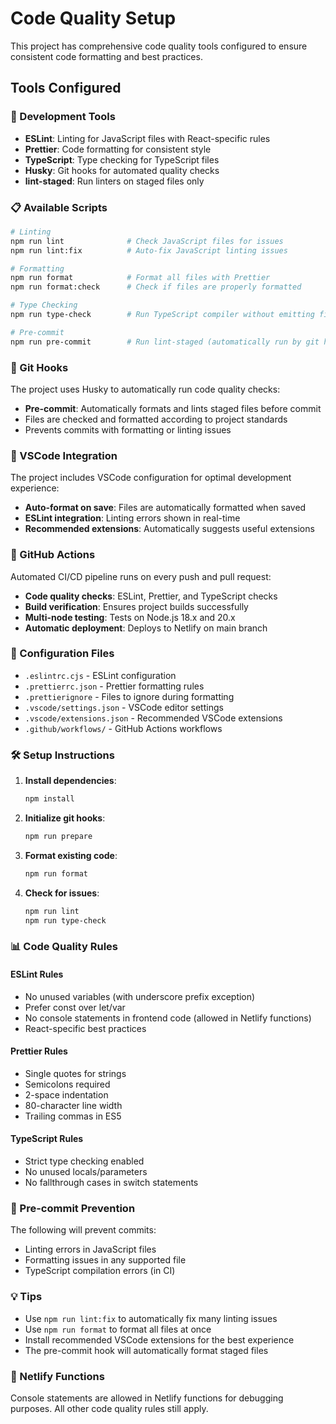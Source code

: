 # Code Quality Setup

This project has comprehensive code quality tools configured to ensure consistent code formatting and best practices.

## Tools Configured

### 🔧 Development Tools

- **ESLint**: Linting for JavaScript files with React-specific rules
- **Prettier**: Code formatting for consistent style
- **TypeScript**: Type checking for TypeScript files
- **Husky**: Git hooks for automated quality checks
- **lint-staged**: Run linters on staged files only

### 📋 Available Scripts

```bash
# Linting
npm run lint              # Check JavaScript files for issues
npm run lint:fix          # Auto-fix JavaScript linting issues

# Formatting
npm run format            # Format all files with Prettier
npm run format:check      # Check if files are properly formatted

# Type Checking
npm run type-check        # Run TypeScript compiler without emitting files

# Pre-commit
npm run pre-commit        # Run lint-staged (automatically run by git hooks)
```

### 🚀 Git Hooks

The project uses Husky to automatically run code quality checks:

- **Pre-commit**: Automatically formats and lints staged files before commit
- Files are checked and formatted according to project standards
- Prevents commits with formatting or linting issues

### 🎯 VSCode Integration

The project includes VSCode configuration for optimal development experience:

- **Auto-format on save**: Files are automatically formatted when saved
- **ESLint integration**: Linting errors shown in real-time
- **Recommended extensions**: Automatically suggests useful extensions

### 🔄 GitHub Actions

Automated CI/CD pipeline runs on every push and pull request:

- **Code quality checks**: ESLint, Prettier, and TypeScript checks
- **Build verification**: Ensures project builds successfully
- **Multi-node testing**: Tests on Node.js 18.x and 20.x
- **Automatic deployment**: Deploys to Netlify on main branch

### 📝 Configuration Files

- `.eslintrc.cjs` - ESLint configuration
- `.prettierrc.json` - Prettier formatting rules
- `.prettierignore` - Files to ignore during formatting
- `.vscode/settings.json` - VSCode editor settings
- `.vscode/extensions.json` - Recommended VSCode extensions
- `.github/workflows/` - GitHub Actions workflows

### 🛠️ Setup Instructions

1. **Install dependencies**:

   ```bash
   npm install
   ```

2. **Initialize git hooks**:

   ```bash
   npm run prepare
   ```

3. **Format existing code**:

   ```bash
   npm run format
   ```

4. **Check for issues**:
   ```bash
   npm run lint
   npm run type-check
   ```

### 📊 Code Quality Rules

#### ESLint Rules

- No unused variables (with underscore prefix exception)
- Prefer const over let/var
- No console statements in frontend code (allowed in Netlify functions)
- React-specific best practices

#### Prettier Rules

- Single quotes for strings
- Semicolons required
- 2-space indentation
- 80-character line width
- Trailing commas in ES5

#### TypeScript Rules

- Strict type checking enabled
- No unused locals/parameters
- No fallthrough cases in switch statements

### 🚫 Pre-commit Prevention

The following will prevent commits:

- Linting errors in JavaScript files
- Formatting issues in any supported file
- TypeScript compilation errors (in CI)

### 💡 Tips

- Use `npm run lint:fix` to automatically fix many linting issues
- Use `npm run format` to format all files at once
- Install recommended VSCode extensions for the best experience
- The pre-commit hook will automatically format staged files

### 🔧 Netlify Functions

Console statements are allowed in Netlify functions for debugging purposes. All other code quality rules still apply.
